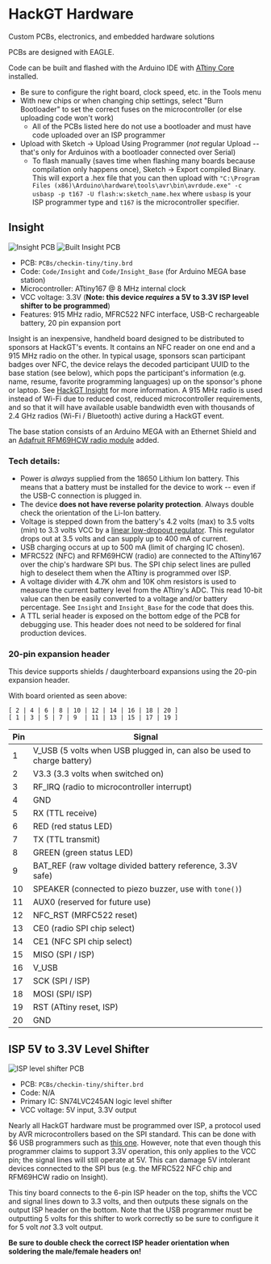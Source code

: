 # HackGT Hardware
Custom PCBs, electronics, and embedded hardware solutions

PCBs are designed with EAGLE.

Code can be built and flashed with the Arduino IDE with [ATtiny Core](https://github.com/SpenceKonde/ATTinyCore) installed.
* Be sure to configure the right board, clock speed, etc. in the Tools menu
* With new chips or when changing chip settings, select "Burn Bootloader" to set the correct fuses on the microcontroller (or else uploading code won't work)
	* All of the PCBs listed here do not use a bootloader and must have code uploaded over an ISP programmer
* Upload with Sketch -> Upload Using Programmer (*not* regular Upload -- that's only for Arduinos with a bootloader connected over Serial)
	* To flash manually (saves time when flashing many boards because compilation only happens once), Sketch -> Export compiled Binary. This will export a .hex file that you can then upload with `"C:\Program Files (x86)\Arduino\hardware\tools\avr\bin\avrdude.exe" -c usbasp -p t167 -U flash:w:sketch_name.hex` where `usbasp` is your ISP programmer type and `t167` is the microcontroller specifier.

## Insight
![Insight PCB](https://644db4de3505c40a0444-327723bce298e3ff5813fb42baeefbaa.ssl.cf1.rackcdn.com/57f27d0ea22f6fa49fed8beb04706f60.png)
![Built Insight PCB](https://i.imgur.com/EuWBPjL.jpg)

* PCB: `PCBs/checkin-tiny/tiny.brd`
* Code: `Code/Insight` and `Code/Insight_Base` (for Arduino MEGA base station)
* Microcontroller: ATtiny167 @ 8 MHz internal clock
* VCC voltage: 3.3V (**Note: this device *requires* a 5V to 3.3V ISP level shifter to be programmed**)
* Features: 915 MHz radio, MFRC522 NFC interface, USB-C rechargeable battery, 20 pin expansion port

Insight is an inexpensive, handheld board designed to be distributed to sponsors at HackGT's events. It contains an NFC reader on one end and a 915 MHz radio on the other. In typical usage, sponsors scan participant badges over NFC, the device relays the decoded participant UUID to the base station (see below), which pops the participant's information (e.g. name, resume, favorite programming languages) up on the sponsor's phone or laptop. See [HackGT Insight](https://github.com/HackGT/insight) for more information. A 915 MHz radio is used instead of Wi-Fi due to reduced cost, reduced microcontroller requirements, and so that it will have available usable bandwidth even with thousands of 2.4 GHz radios (Wi-Fi / Bluetooth) active during a HackGT event.

The base station consists of an Arduino MEGA with an Ethernet Shield and an [Adafruit RFM69HCW radio module](https://www.adafruit.com/product/3070) added.

### Tech details:
* Power is *always* supplied from the 18650 Lithium Ion battery. This means that a battery must be installed for the device to work -- even if the USB-C connection is plugged in.
* The device **does not have reverse polarity protection**. Always double check the orientation of the Li-Ion battery.
* Voltage is stepped down from the battery's 4.2 volts (max) to 3.5 volts (min) to 3.3 volts VCC by a [linear low-dropout regulator](http://www.ti.com/lit/ds/symlink/tps736.pdf). This regulator drops out at 3.5 volts and can supply up to 400 mA of current.
* USB charging occurs at up to 500 mA (limit of charging IC chosen).
* MFRC522 (NFC) and RFM69HCW (radio) are connected to the ATtiny167 over the chip's hardware SPI bus. The SPI chip select lines are pulled high to deselect them when the ATtiny is programmed over ISP.
* A voltage divider with 4.7K ohm and 10K ohm resistors is used to measure the current battery level from the ATtiny's ADC. This read 10-bit value can then be easily converted to a voltage and/or battery percentage. See `Insight` and `Insight_Base` for the code that does this.
* A TTL serial header is exposed on the bottom edge of the PCB for debugging use. This header does not need to be soldered for final production devices.

### 20-pin expansion header
This device supports shields / daughterboard expansions using the 20-pin expansion header.

With board oriented as seen above:
```
[ 2 | 4 | 6 | 8 | 10 | 12 | 14 | 16 | 18 | 20 ]
[ 1 | 3 | 5 | 7 | 9  | 11 | 13 | 15 | 17 | 19 ]
```

Pin | Signal
----|-------
1 | V_USB (5 volts when USB plugged in, can also be used to charge battery)
2 | V3.3 (3.3 volts when switched on)
3 | RF_IRQ (radio to microcontroller interrupt)
4 | GND
5 | RX (TTL receive)
6 | RED (red status LED)
7 | TX (TTL transmit)
8 | GREEN (green status LED)
9 | BAT_REF (raw voltage divided battery reference, 3.3V safe)
10 | SPEAKER (connected to piezo buzzer, use with `tone()`)
11 | AUX0 (reserved for future use)
12 | NFC_RST (MRFC522 reset)
13 | CE0 (radio SPI chip select)
14 | CE1 (NFC SPI chip select)
15 | MISO (SPI / ISP)
16 | V_USB
17 | SCK (SPI / ISP)
18 | MOSI (SPI/ ISP)
19 | RST (ATtiny reset, ISP)
20 | GND

## ISP 5V to 3.3V Level Shifter
![ISP level shifter PCB](https://644db4de3505c40a0444-327723bce298e3ff5813fb42baeefbaa.ssl.cf1.rackcdn.com/6e1d70204c12f836f49d06b795b98a10.png)

* PCB: `PCBs/checkin-tiny/shifter.brd`
* Code: N/A
* Primary IC: ‎SN74LVC245AN logic level shifter
* VCC voltage: 5V input, 3.3V output

Nearly all HackGT hardware must be programmed over ISP, a protocol used by AVR microcontrollers based on the SPI standard. This can be done with $6 USB programmers such as [this one](https://www.amazon.com/HiLetgo-ATMEGA8-Programmer-USBasp-Cable/dp/B00AX4WQ00). However, note that even though this programmer claims to support 3.3V operation, this only applies to the VCC pin; the signal lines will still operate at 5V. This can damage 5V intolerant devices connected to the SPI bus (e.g. the MFRC522 NFC chip and RFM69HCW radio on Insight).

This tiny board connects to the 6-pin ISP header on the top, shifts the VCC and signal lines down to 3.3 volts, and then outputs these signals on the output ISP header on the bottom. Note that the USB programmer must be outputting 5 volts for this shifter to work correctly so be sure to configure it for 5 volt *not* 3.3 volt output.

**Be sure to double check the correct ISP header orientation when soldering the male/female headers on!**
